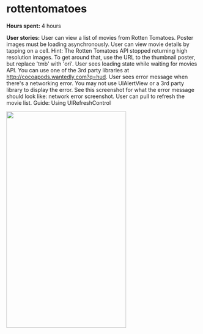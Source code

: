 # rottentomatoes

<b>Hours spent:</b> 4 hours

<b>User stories:</b>
User can view a list of movies from Rotten Tomatoes. Poster images must be loading asynchronously.
User can view movie details by tapping on a cell.
Hint: The Rotten Tomatoes API stopped returning high resolution images. To get around that, use the URL to the thumbnail poster, but replace 'tmb' with 'ori'.
User sees loading state while waiting for movies API. You can use one of the 3rd party libraries at http://cocoapods.wantedly.com?q=hud.
User sees error message when there's a networking error. You may not use UIAlertView or a 3rd party library to display the error. See this screenshot for what the error message should look like: network error screenshot.
User can pull to refresh the movie list. Guide: Using UIRefreshControl

<img class="embeddedObject" src="http://content.screencast.com/users/sweiii/folders/Default/media/e9679e2b-c812-45d9-bd63-1e8d938eecaf/rottentomatoes.gif" width="313" height="565" border="0" />
